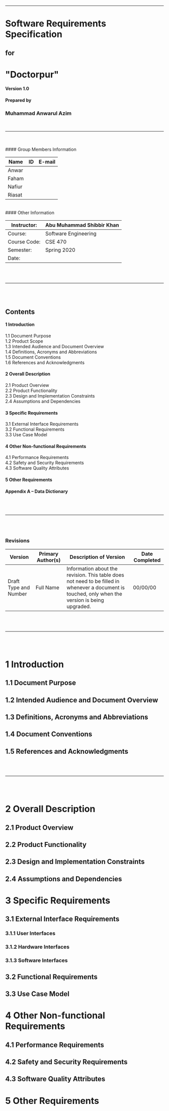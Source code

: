 ------------
# Software Requirements Specification

## for


# "Doctorpur"

#### Version 1.0



#### Prepared by

### Muhammad Anwarul Azim ###
<br>


--------------------
<br>
<br>
#### Group Members Information

| **Name** | **ID** | **E-mail** |
| --- | --- | --- |
| Anwar |   |   |
| Faham |   |   |
| Nafiur |   |   |
| Riasat |   |   | |
<br>
#### Other Information

| Instructor: | Abu Muhammad Shibbir Khan |
| --- | --- |
| Course: | Software Engineering |
| Course Code: | CSE 470 |
| Semester: | Spring 2020 |
| Date: |   |             |
<br>
<br>

----------
<br>
<br>

 ## **Contents**   ###

        
 #### 1  Introduction        
 1.1        Document Purpose        
 1.2        Product Scope        
 1.3        Intended Audience and Document Overview        
 1.4        Definitions, Acronyms and Abbreviations       
 1.5        Document Conventions        
 1.6        References and Acknowledgments        
####  2        Overall Description        
 2.1        Product Overview        
 2.2        Product Functionality       
 2.3        Design and Implementation Constraints        
 2.4        Assumptions and Dependencies        
 #### 3        Specific Requirements        
 3.1        External Interface Requirements        
 3.2        Functional Requirements        
 3.3        Use Case Model        
 #### 4        Other Non-functional Requirements        
 4.1        Performance Requirements        
 4.2        Safety and Security Requirements        
 4.3        Software Quality Attributes        
 #### 5        Other Requirements        
 #### Appendix A – Data Dictionary        
 <br>
 <br>
 
 -------------
<br>
<br>













### Revisions

| Version | Primary Author(s) | Description of Version | Date Completed |
| --- | --- | --- | --- |
| Draft Type and Number | Full Name | Information about the revision. This table does not need to be filled in whenever a document is touched, only when the version is being upgraded. | 00/00/00 |
<br>
<br>
 
-------------------
<br>
<br>

# 1 **Introduction**

## 1.1 Document Purpose

## 1.2 Intended Audience and Document Overview

## 1.3 Definitions, Acronyms and Abbreviations

## 1.4 Document Conventions

## 1.5 References and Acknowledgments
<br>
<br>


--------------------
<br>
<br>

# 2 Overall Description

## 2.1 Product Overview

## 2.2 Product Functionality

## 2.3 Design and Implementation Constraints

## 2.4 Assumptions and Dependencies



















# 3 Specific Requirements

## 3.1 External Interface Requirements

### 3.1.1 User Interfaces

### 3.1.2 Hardware Interfaces

### 3.1.3 Software Interfaces

## 3.2 Functional Requirements

## 3.3 Use Case Model















# 4 Other Non-functional Requirements

## 4.1 Performance Requirements

## 4.2 Safety and Security Requirements

## 4.3 Software Quality Attributes



# 5 Other Requirements
